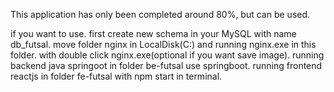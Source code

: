 This application has only been completed around 80%, but can be used.

if you want to use.
first create new schema in your MySQL with name db_futsal. 
move folder nginx in LocalDisk(C:) and running nginx.exe in this folder. with double click nginx.exe(optional if you want save image). 
running backend java springoot in folder be-futsal use springboot. 
running frontend reactjs in folder fe-futsal with npm start in terminal.
